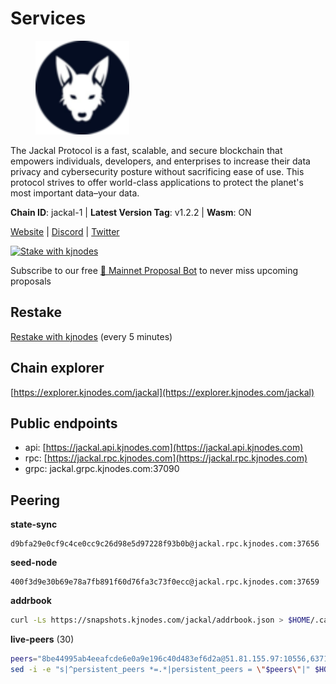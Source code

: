 # Services

<figure><img src="https://raw.githubusercontent.com/kj89/cosmos-images/main/logos/jackal.png" width="150" alt=""><figcaption></figcaption></figure>

The Jackal Protocol is a fast, scalable, and secure blockchain that empowers  individuals, developers, and enterprises to increase their data privacy and  cybersecurity posture without sacrificing ease of use. This protocol strives  to offer world-class applications to protect the planet's most important data–your data.

**Chain ID**: jackal-1 | **Latest Version Tag**: v1.2.2 | **Wasm**: ON

[Website](https://jackalprotocol.com) | [Discord](https://discord.com/invite/5GKym3p6rj) | [Twitter](https://twitter.com/Jackal_Protocol)

[![Stake with kjnodes](https://i.ibb.co/cr44Q8j/button-stake-with-kjnodes.png)](https://restake.app/jackal/jklvaloper1tr3wm3mdkz0tda6t7vavqnn7fe2g4un0f67xmt)

Subscribe to our free [🤖 Mainnet Proposal Bot](https://t.me/kjnodes_proposal_bot) to never miss upcoming proposals

## Restake

[Restake with kjnodes](https://restake.app/jackal/jklvaloper1tr3wm3mdkz0tda6t7vavqnn7fe2g4un0f67xmt) (every 5 minutes)
## Chain explorer
[https://explorer.kjnodes.com/jackal](https://explorer.kjnodes.com/jackal)

## Public endpoints

* api: [https://jackal.api.kjnodes.com](https://jackal.api.kjnodes.com)
* rpc: [https://jackal.rpc.kjnodes.com](https://jackal.rpc.kjnodes.com)
* grpc: jackal.grpc.kjnodes.com:37090

## Peering

**state-sync**

```text
d9bfa29e0cf9c4ce0cc9c26d98e5d97228f93b0b@jackal.rpc.kjnodes.com:37656
```

**seed-node**

```text
400f3d9e30b69e78a7fb891f60d76fa3c73f0ecc@jackal.rpc.kjnodes.com:37659
```

**addrbook**
```bash
curl -Ls https://snapshots.kjnodes.com/jackal/addrbook.json > $HOME/.canine/config/addrbook.json
```

**live-peers** (30)
```bash
peers="8be44995ab4eeafcde6e0a9e196c40d483ef6d2a@51.81.155.97:10556,637166728d6103ad4ec9fff97a321a024bff3e58@65.109.94.221:28656,7d07a94348e20b698e0ebc264a8fe6f64128368c@198.7.61.46:26656,ef8c470a03f3753df53dad15a435f99d6869f6a7@51.81.107.95:10856,d9bfa29e0cf9c4ce0cc9c26d98e5d97228f93b0b@65.109.88.38:37656,dbbd1e102b9d0cde827cd272205fa3a2886a6b2c@5.9.147.22:21656,af1924aee93b6964343cf982c74ce2d19c1ae168@142.132.132.173:30605,103d98454586d48686b9a0b734b3a3cd056ebded@15.235.114.171:26656,f4aef0a294458000e78399cf74ebd4d3d70cf6ce@24.158.14.210:26656,7c85c0aa43e8027b424cb356554a4ccc801a968d@198.244.212.27:26656,7adbbe1a5f867a0befcf1fd94f395dd8257d718f@73.40.151.121:15656,af774f532cf4b53528b0c418d01dbec549207841@162.19.84.205:26656,f3b96273f3b1a7d2594851badd4302f16db81cfa@23.29.55.92:26656,55bbee79c024a5032222ee4cac0d932c4033c63a@142.132.209.97:26656,2ec46ff04ebfafc19f505feaaf00943c15bb2757@185.16.38.149:26656,d39fecbc409541de13fa644d90066d4dabe08262@95.165.89.222:24475,7ba832cbd670764c5cfa1fd7e35715d01e00d4f0@65.109.104.118:61456,dd3cab79ffae0aed4f519503b66e9403c69eeb14@85.237.193.101:25565,3e352224da2a8487d2c6277dc40d120cd574acb9@65.21.90.141:12133,e0740626622af6f64c5c71cc8a2723bfc7eedf66@99.241.52.117:26456,eb212e7b0c34127648f10eb143d6b0b7a8a33bee@198.244.178.213:26656,b3f167a06a8691d738de5fff2b3ba65053e0787d@65.21.183.76:26656,173c43436e2287f3660c344a5fd2386da4a61968@65.109.92.241:11126,88130f394f62dc17b1960b5e2f50a0f18a7a7499@88.99.213.25:37656,399068f8371dce4ae5d7cd7da2c965e765e68f4b@65.108.238.102:17556,bc6ce122e5809b06dcf90742ee40091f3ee6bcee@142.132.248.253:42656,6ea2783ba59a3e54ec963fac41709ddd76218650@192.99.4.20:29656,28b093e86576a307cebc709912e3546ffe331ad6@65.108.224.156:28656,26b6255375a592c3b0664bd474a6975f468c3785@88.99.164.158:11126,976d837d399c0914cca7ba81fcd554b1f3d7a7bd@206.172.224.141:26656"
sed -i -e "s|^persistent_peers *=.*|persistent_peers = \"$peers\"|" $HOME/.canine/config/config.toml
```
